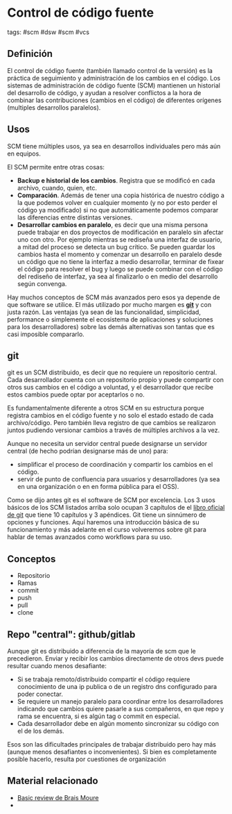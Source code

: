 # Control de código fuente
tags: #scm #dsw #scm #vcs
## Definición
El control de código fuente (también llamado control de la versión) es la práctica de seguimiento y administración de los cambios en el código. Los sistemas de administración de código fuente (SCM) mantienen un historial del desarrollo de código, y ayudan a resolver conflictos a la hora de combinar las contribuciones (cambios en el código) de diferentes orígenes (multiples desarrollos paralelos).

## Usos
SCM tiene múltiples usos, ya sea en desarrollos individuales pero más aún en equipos.

El SCM permite entre otras cosas:
* **Backup e historial de los cambios**. Registra que se modificó en cada archivo, cuando, quien, etc.
* **Comparación**. Además de tener una copia histórica de nuestro código a la que podemos volver en cualquier momento (y no por esto perder el código ya modificado) si no que automáticamente podemos comparar las diferencias entre distintas versiones.
* **Desarrollar cambios en paralelo**, es decir que una misma persona puede trabajar en dos proyectos de modificación en paralelo sin afectar uno con otro. Por ejemplo mientras se rediseña una interfaz de usuario, a mitad del proceso se detecta un bug crítico. Se pueden guardar los cambios hasta el momento y comenzar un desarrollo en paralelo desde un código que no tiene la interfaz a medio desarrollar, terminar de fixear el código para resolver el bug y luego se puede combinar con el código del rediseño de interfaz, ya sea al finalizarlo o en medio del desarrollo según convenga.

Hay muchos conceptos de SCM más avanzados pero esos ya depende de que software se utilice. El más utilizado por mucho margen es [**git**](https://git-scm.com) y con justa razón. Las ventajas (ya sean de las funcionalidad, simplicidad, performance o simplemente el ecosistema de aplicaciones y soluciones para los desarrolladores) sobre las demás alternativas son tantas que es casi imposible compararlo.

## git
git es un SCM distribuido, es decir que no requiere un repositorio central. Cada desarrollador cuenta con un repositorio propio y puede compartir con otros sus cambios en el código a voluntad, y el desarrollador que recibe estos cambios puede optar por aceptarlos o no.

Es fundamentalmente diferente a otros SCM en su estructura porque registra cambios en el código fuente y no solo el estado estado de cada archivo/código. Pero también lleva registro de que cambios se realizaron juntos pudiendo versionar cambios a través de múltiples archivos a la vez.

Aunque no necesita un servidor central puede designarse un servidor central (de hecho podrían designarse más de uno) para:
* simplificar el proceso de coordinación y compartir los cambios en el código.
* servir de punto de confluencia para usuarios y desarrolladores (ya sea en una organización o en en forma pública para el OSS).

Como se dijo antes git es el software de SCM por excelencia. Los 3 usos básicos de los SCM listados arriba solo ocupan 3 capítulos de el [libro oficial de git](https://git-scm.com/book/en/v2) que tiene 10 capítulos y 3 apéndices. Git tiene un sinnúmero de opciones y funciones. Aquí haremos una introducción básica de su funcionamiento y más adelante en el curso volveremos sobre git para hablar de temas avanzados como workflows para su uso.

## Conceptos
* Repositorio
* Ramas
* commit
* push
* pull
* clone

## Repo "central": github/gitlab
Aunque git es distribuido a diferencia de la mayoría de scm que le precedieron. Enviar y recibir los cambios directamente de otros devs puede resultar cuando menos desafiante:

* Si se trabaja remoto/distribuido compartir el código requiere conocimiento de una ip publica o de un registro dns configurado para poder conectar.
* Se requiere un manejo paralelo para coordinar entre los desarrolladores indicando que cambios quiere pasarle a sus compañeros, en que repo y rama se encuentra, si es algún tag o commit en especial.
* Cada desarrollador debe en algún momento sincronizar su código con el de los demás.

Esos son las dificultades principales de trabajar distribuido pero hay más (aunque menos desafiantes o inconvenientes). Si bien es completamente posible hacerlo, resulta por cuestiones de organización

## Material relacionado

* [Basic review de Brais Moure](https://www.youtube.com/watch?v=3GymExBkKjE) 
* 